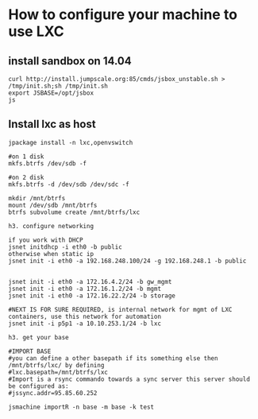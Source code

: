 How to configure your machine to use LXC
========================================

install sandbox on 14.04
------------------------

~~~~ {.sourceCode .python}
curl http://install.jumpscale.org:85/cmds/jsbox_unstable.sh > /tmp/init.sh;sh /tmp/init.sh
export JSBASE=/opt/jsbox
js
~~~~

Install lxc as host
-------------------

~~~~ {.sourceCode .python}
jpackage install -n lxc,openvswitch

#on 1 disk
mkfs.btrfs /dev/sdb -f

#on 2 disk
mkfs.btrfs -d /dev/sdb /dev/sdc -f

mkdir /mnt/btrfs
mount /dev/sdb /mnt/btrfs
btrfs subvolume create /mnt/btrfs/lxc

h3. configure networking

if you work with DHCP
jsnet initdhcp -i eth0 -b public
otherwise when static ip
jsnet init -i eth0 -a 192.168.248.100/24 -g 192.168.248.1 -b public


jsnet init -i eth0 -a 172.16.4.2/24 -b gw_mgmt
jsnet init -i eth0 -a 172.16.1.2/24 -b mgmt
jsnet init -i eth0 -a 172.16.22.2/24 -b storage

#NEXT IS FOR SURE REQUIRED, is internal network for mgmt of LXC containers, use this network for automation
jsnet init -i p5p1 -a 10.10.253.1/24 -b lxc

h3. get your base

#IMPORT BASE
#you can define a other basepath if its something else then /mnt/btrfs/lxc/ by defining 
#lxc.basepath=/mnt/btrfs/lxc
#Import is a rsync commando towards a sync server this server should be configured as:
#jssync.addr=95.85.60.252

jsmachine importR -n base -m base -k test
~~~~
